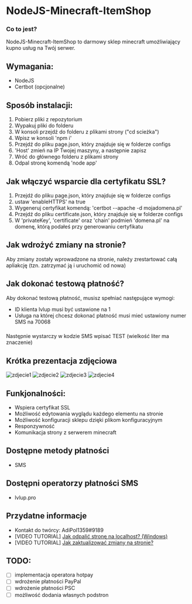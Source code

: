 # NodeJS-Minecraft-ItemShop

### Co to jest?
NodeJS-Minecraft-ItemShop to darmowy sklep minecraft umożliwiający kupno usług na Twój serwer.

## Wymagania:
 - NodeJS
 - Certbot (opcjonalne)
 
## Sposób instalacji:
 1. Pobierz pliki z repozytorium
 2. Wypakuj pliki do folderu
 3. W konsoli przejdź do folderu z plikami strony ("cd scieżka")
 4. Wpisz w konsoli 'npm i'
 5. Przejdź do pliku page.json, który znajduje się w folderze configs
 6. 'Host' zmień na IP Twojej maszyny, a następnie zapisz
 7. Wróć do głównego folderu z plikami strony
 8. Odpal stronę komendą 'node app'
 
## Jak włączyć wsparcie dla certyfikatu SSL?
 1. Przejdź do pliku page.json, który znajduje się w folderze configs
 2. ustaw 'enableHTTPS' na true
 3. Wygeneruj certyfikat komendą: 'certbot --apache -d mojadomena.pl'
 4. Przejdź do pliku certificate.json, który znajduje się w folderze configs
 5. W 'privateKey', 'certificate' oraz 'chain' podmień 'domena.pl' na domenę, którą podałeś przy generowaniu certyfikatu
 
## Jak wdrożyć zmiany na stronie?
 Aby zmiany zostały wprowadzone na stronie, należy zrestartować całą apliakcję (tzn. zatrzymać ją i uruchomić od nowa)
 
## Jak dokonać testową płatność?
 Aby dokonać testową płatność, musisz spełniać następujące wymogi:
 - ID klienta lvlup musi być ustawione na 1
 - Usługa na której chcesz dokonać płatność musi mieć ustawiony numer SMS na 70068
 ###
 Następnie wystarczy w kodzie SMS wpisać TEST (wielkość liter ma znaczenie)

 
## Krótka prezentacja zdjęciowa
 ![zdjecie1](https://user-images.githubusercontent.com/27779154/104707581-de95eb80-571c-11eb-824a-7bee0f58b1a1.png)
 ![zdjecie2](https://user-images.githubusercontent.com/27779154/104707602-ea81ad80-571c-11eb-8d45-098ec948f6fc.png)
 ![zdjecie3](https://user-images.githubusercontent.com/27779154/104707622-f3727f00-571c-11eb-8a3c-05c2eb95c784.png)
 ![zdjecie4](https://user-images.githubusercontent.com/27779154/104707645-f9686000-571c-11eb-9505-60a032a6ed01.png)

## Funkjonalności:
 - Wspiera certyfikat SSL
 - Możliwość edytowania wyglądu każdego elementu na stronie
 - Możliwość konfiguracji sklepu dzięki plikom konfiguracyjnym
 - Responzywność
 - Komunikacja strony z serwerem minecraft
 
## Dostępne metody płatności
 - SMS
 
## Dostępni operatorzy płatności SMS
 - lvlup.pro
 
## Przydatne informacje
 - Kontakt do twórcy: AdiPol1359#9189
 - [VIDEO TUTORIAL] [Jak odpalić stronę na localhost? (Windows)](https://www.youtube.com/watch?v=M56VJKcZSCw)
 - [VIDEO TUTORIAL] [Jak zaktualizować zmiany na stronie?](https://www.youtube.com/watch?v=JfOWhW12K9c)
 
## TODO:
 - [ ] implementacja operatora hotpay
 - [ ] wdrożenie płatności PayPal
 - [ ] wdrożenie płatności PSC
 - [ ] możliwość dodania własnych podstron
